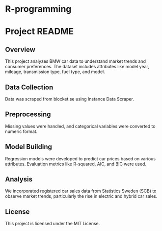 # R-programming

# Project README

## Overview
This project analyzes BMW car data to understand market trends and consumer preferences. The dataset includes attributes like model year, mileage, transmission type, fuel type, and model.

## Data Collection
Data was scraped from blocket.se using Instance Data Scraper.

## Preprocessing
Missing values were handled, and categorical variables were converted to numeric format.

## Model Building
Regression models were developed to predict car prices based on various attributes. Evaluation metrics like R-squared, AIC, and BIC were used.

## Analysis
We incorporated registered car sales data from Statistics Sweden (SCB) to observe market trends, particularly the rise in electric and hybrid car sales.

## License
This project is licensed under the MIT License.
